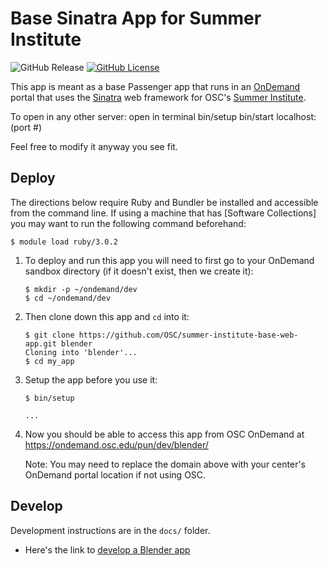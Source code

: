 # Base Sinatra App for Summer Institute

![GitHub Release](https://img.shields.io/github/release/osc/ood-example-ps.svg)
[![GitHub License](https://img.shields.io/badge/license-MIT-green.svg)](https://opensource.org/licenses/MIT)

This app is meant as a base Passenger app that runs in an [OnDemand] portal
that uses the [Sinatra] web framework for OSC's [Summer Institute].

To open in any other server:
open in terminal
bin/setup
bin/start
localhost:(port #)

Feel free to modify it anyway you see fit.


## Deploy

The directions below require Ruby and Bundler be installed and accessible from
the command line. If using a machine that has [Software Collections] you may
want to run the following command beforehand:

```console
$ module load ruby/3.0.2
```

1. To deploy and run this app you will need to first go to your OnDemand
   sandbox directory (if it doesn't exist, then we create it):

   ```console
   $ mkdir -p ~/ondemand/dev
   $ cd ~/ondemand/dev
   ```

2. Then clone down this app and `cd` into it:

   ```console
   $ git clone https://github.com/OSC/summer-institute-base-web-app.git blender
   Cloning into 'blender'...
   $ cd my_app
   ```

3. Setup the app before you use it:

   ```console
   $ bin/setup

   ...
   ```

4. Now you should be able to access this app from OSC OnDemand at
   https://ondemand.osc.edu/pun/dev/blender/

   Note: You may need to replace the domain above with your center's OnDemand
   portal location if not using OSC.

## Develop

Development instructions are in the `docs/` folder.

* Here's the link to [develop a Blender app](/docs/BLENDER.md)

[OnDemand]: http://openondemand.org/
[Sinatra]: http://sinatrarb.com/
[Summer Institute]: https://www.osc.edu/education/si
